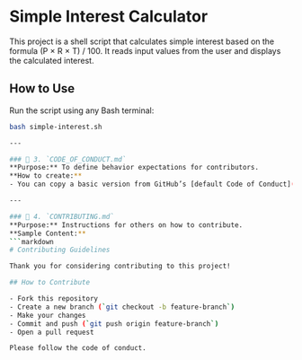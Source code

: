 # Simple Interest Calculator

This project is a shell script that calculates simple interest based on the formula (P × R × T) / 100. It reads input values from the user and displays the calculated interest.

## How to Use
Run the script using any Bash terminal:

```bash
bash simple-interest.sh

---

### 🔹 3. `CODE_OF_CONDUCT.md`  
**Purpose:** To define behavior expectations for contributors.  
**How to create:**  
- You can copy a basic version from GitHub’s [default Code of Conduct](https://github.com/github/docs/blob/main/CODE_OF_CONDUCT.md)

---

### 🔹 4. `CONTRIBUTING.md`  
**Purpose:** Instructions for others on how to contribute.  
**Sample Content:**
```markdown
# Contributing Guidelines

Thank you for considering contributing to this project!

## How to Contribute

- Fork this repository
- Create a new branch (`git checkout -b feature-branch`)
- Make your changes
- Commit and push (`git push origin feature-branch`)
- Open a pull request

Please follow the code of conduct.
